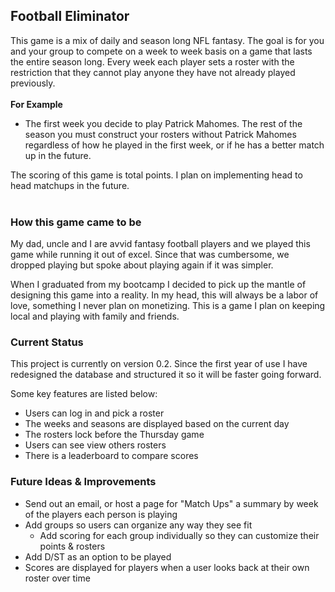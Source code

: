 ## Football Eliminator
This game is a mix of daily and season long NFL fantasy. The goal is for you and your group to compete on a week to week basis on a game that lasts the entire season long. Every week each player sets a roster with the restriction that they cannot play anyone they have not already played previously.
<br />
<br />
<strong>For Example</strong>
- The first week you decide to play Patrick Mahomes. The rest of the season you must construct your rosters without Patrick Mahomes regardless of how he played in the first week, or if he has a better match up in the future.

The scoring of this game is total points. I plan on implementing head to head matchups in the future.
<br />
<br />
### How this game came to be
My dad, uncle and I are avvid fantasy football players and we played this game while running it out of excel. Since that was cumbersome, we dropped playing but spoke about playing again if it was simpler.

When I graduated from my bootcamp I decided to pick up the mantle of designing this game into a reality. In my head, this will always be a labor of love, something I never plan on monetizing. This is a game I plan on keeping local and playing with family and friends.

### Current Status
This project is currently on version 0.2. Since the first year of use I have redesigned the database and structured it so it will be faster going forward.

Some key features are listed below:

- Users can log in and pick a roster
- The weeks and seasons are displayed based on the current day
- The rosters lock before the Thursday game
- Users can see view others rosters
- There is a leaderboard to compare scores

### Future Ideas & Improvements
- Send out an email, or host a page for "Match Ups" a summary by week of the players each person is playing
- Add groups so users can organize any way they see fit
    - Add scoring for each group individually so they can customize their points & rosters
- Add D/ST as an option to be played
- Scores are displayed for players when a user looks back at their own roster over time
